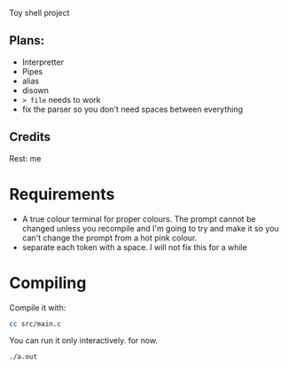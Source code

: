 Toy shell project
## Plans:
* Interpretter
* Pipes
* alias
* disown
* `> file` needs to work
* fix the parser so you don't need spaces between everything
## Credits
Rest: me

# Requirements
* A true colour terminal for proper colours. The prompt cannot be changed unless
you recompile and I'm going to try and make it so you can't change the prompt
from a hot pink colour.
* separate each token with a space. I will not fix this for a while

# Compiling
Compile it with:
```bash
cc src/main.c
```
You can run it only interactively. for now.
```
./a.out
```
